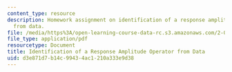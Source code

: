 ```yaml
---
content_type: resource
description: Homework assignment on identification of a response amplitude operator
  from data.
file: /media/https%3A/open-learning-course-data-rc.s3.amazonaws.com/2-017j-design-of-electromechanical-robotic-systems-fall-2009/d3e871d7b14c99434ac1210a333e9d38_MIT2_017JF09_p23.pdf
file_type: application/pdf
resourcetype: Document
title: Identification of a Response Amplitude Operator from Data
uid: d3e871d7-b14c-9943-4ac1-210a333e9d38
---
```

